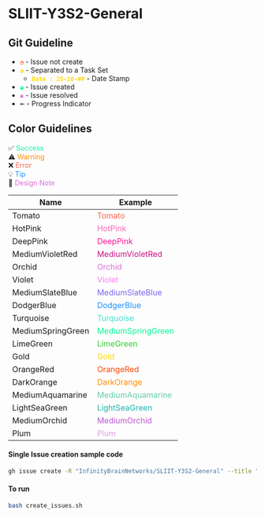 # SLIIT-Y3S2-General

## Git Guideline

- <span style="color:OrangeRed;">`◔`</span> - Issue not create
- <span style="color:Gold;">`◑`</span> - Separated to a Task Set
  - <span style="color:Gold;font-weight:bold">`Date : 25-10-##`</span> - Date Stamp
- <span style="color:mediumspringgreen;">`◕`</span> - Issue created
- <span style="color:Orchid;">`◉`</span> - Issue resolved
- <span style="font-size: 18px"> `←`</span> - Progress Indicator


## Color Guidelines
✅ <span style="color:mediumspringgreen;">Success</span>  
⚠️ <span style="color:darkorange;">Warning</span>  
❌ <span style="color:tomato;">Error</span>  
💡 <span style="color:dodgerblue;">Tip</span>  
🎨 <span style="color:orchid;">Design Note</span>

| Name              | Example                                                         |
| ----------------- | --------------------------------------------------------------- |
| Tomato            | <span style="color:tomato;">Tomato</span>                       |
| HotPink           | <span style="color:hotpink;">HotPink</span>                     |
| DeepPink          | <span style="color:deeppink;">DeepPink</span>                   |
| MediumVioletRed   | <span style="color:mediumvioletred;">MediumVioletRed</span>     |
| Orchid            | <span style="color:orchid;">Orchid</span>                       |
| Violet            | <span style="color:violet;">Violet</span>                       |
| MediumSlateBlue   | <span style="color:mediumslateblue;">MediumSlateBlue</span>     |
| DodgerBlue        | <span style="color:dodgerblue;">DodgerBlue</span>               |
| Turquoise         | <span style="color:turquoise;">Turquoise</span>                 |
| MediumSpringGreen | <span style="color:mediumspringgreen;">MediumSpringGreen</span> |
| LimeGreen         | <span style="color:limegreen;">LimeGreen</span>                 |
| Gold              | <span style="color:gold;">Gold</span>                           |
| OrangeRed         | <span style="color:orangered;">OrangeRed</span>                 |
| DarkOrange        | <span style="color:darkorange;">DarkOrange</span>               |
| MediumAquamarine  | <span style="color:mediumaquamarine;">MediumAquamarine</span>   |
| LightSeaGreen     | <span style="color:lightseagreen;">LightSeaGreen</span>         |
| MediumOrchid      | <span style="color:mediumorchid;">MediumOrchid</span>           |
| Plum              | <span style="color:plum;">Plum</span>                           |

#### Single Issue creation sample code
```bash
gh issue create -R "InfinityBrainNetworks/SLIIT-Y3S2-General" --title "Test Issue" --body "Testing script"
```

#### To run
```bash
bash create_issues.sh
```

